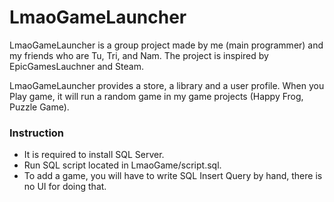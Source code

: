 # LmaoGameLauncher
LmaoGameLauncher is a group project made by me (main programmer) and my friends who are Tu, Tri, and Nam. The project is inspired by EpicGamesLauchner and Steam.

LmaoGameLauncher provides a store, a library and a user profile. When you Play game, it will run a random game in my game projects (Happy Frog, Puzzle Game).

### Instruction
  - It is required to install SQL Server.
  - Run SQL script located in LmaoGame/script.sql.
  - To add a game, you will have to write SQL Insert Query by hand, there is no UI for doing that.
